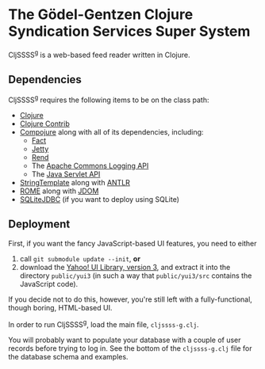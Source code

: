 #  The Gödel-Gentzen Clojure Syndication Services Super System

CljSSSS<sup>g</sup> is a web-based feed reader written in Clojure.

## Dependencies

CljSSSS<sup>g</sup> requires the following items to be on the class path:

 - [Clojure](http://clojure.org/)
 - [Clojure Contrib](http://code.google.com/p/clojure-contrib/)
 - [Compojure](http://groups.google.com/group/compojure) along with all of its dependencies, including:
   * [Fact](http://github.com/weavejester/fact)
   * [Jetty](http://www.mortbay.org/)
   * [Rend](http://github.com/weavejester/rend)
   * The [Apache Commons Logging API](http://commons.apache.org/logging/)
   * The [Java Servlet API](http://java.sun.com/products/servlet/)
 - [StringTemplate](http://www.stringtemplate.org/) along with [ANTLR](http://www.antlr.org/)
 - [ROME](https://rome.dev.java.net/) along with [JDOM](http://www.jdom.org/)
 - [SQLiteJDBC](http://zentus.com/sqlitejdbc/) (if you want to deploy using SQLite)

## Deployment

First, if you want the fancy JavaScript-based UI features, you need to either

 1. call `git submodule update --init`, **or**
 2. download the [Yahoo! UI Library, version 3](http://developer.yahoo.com/yui/3/), and extract it into the directory `public/yui3` (in such a way that `public/yui3/src` contains the JavaScript code).

If you decide not to do this, however, you're still left with a fully-functional, though boring, HTML-based UI.

In order to run CljSSSS<sup>g</sup>, load the main file, `cljssss-g.clj`.

You will probably want to populate your database with a couple of user records before trying to log in.  See the bottom of the `cljssss-g.clj` file for the database schema and examples.

<!--
Local Variables:
  mode: markdown
  coding: utf-8
End:
-->
